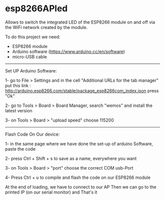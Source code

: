 # esp8266APled
Allows to switch the integrated LED of the ESP8266 module on and off via the WiFi network created by the module.

To do this project we need:
- ESP8266 module
- Arduino software (https://www.arduino.cc/en/software)
- micro-USB cable

______
Set UP Arduino Software:

1- go to File > Settings and in the cell "Additional URLs for the tab manager" put this link : http://arduino.esp8266.com/stable/package_esp8266com_index.json
   press "Ok"
   
2- go to Tools > Board > Board Manager, search "wemos" and install the latest version

3- on Tools > Board > "upload speed" choose 115200

______________
Flash Code On Our device:

1- in the same page where we have done the set-up of arduino Software, paste the code

2- press Ctrl + Shift + s to save as a name, everywhere you want 

3- on Tools > Board > "port" choose the correct COM usb-Port

4- Press Ctrl + u to compile and flash the code on our ESP8266 module 

At the end of loading, we have to connect to our AP
Then we can go to the printed IP (on our serial monitor) and That's it 

